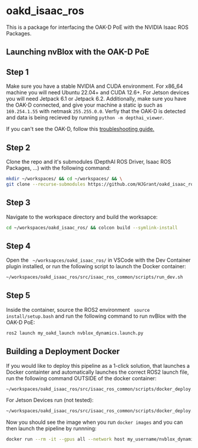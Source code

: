 # oakd_isaac_ros

This is a package for interfacing the OAK-D PoE with the NVIDIA Isaac ROS Packages. 

## Launching nvBlox with the OAK-D PoE
## Step 1
Make sure you have a stable NVIDIA and CUDA environment. For x86_64 machine you will need Ubuntu 22.04+ and CUDA 12.6+. For Jetson devices you will need Jetpack 6.1 or Jetpack 6.2. 
Additionally, make sure you have the OAK-D connected, and give your machine a static ip such as ` 169.254.1.55 ` with netmask ` 255.255.0.0 `. Verfiy that the OAK-D is detected and data is being 
recieved by running ` python -m depthai_viewer `. 

If you can't see the OAK-D, follow this [troubleshooting guide.](https://docs.luxonis.com/hardware/platform/deploy/poe-deployment-guide#connected-to-the-same-lan-via-2-interfaces-wifi-ethernet)

## Step 2
Clone the repo and it's submodules (DepthAI ROS Driver, Isaac ROS Packages, ...) with the following command: 

```bash
mkdir ~/workspaces/ && cd ~/workspaces/ && \
git clone --recurse-submodules https://github.com/HJGrant/oakd_isaac_ros.git
```

## Step 3
Navigate to the workspace directory and build the worksapce: 

```bash
cd ~/workspaces/oakd_isaac_ros/ && colcon build --symlink-install
```

## Step 4
Open the ` ~/worksapces/oakd_isaac_ros/` in VSCode with the Dev Container plugin installed, or run the following script to launch the Docker container:

```bash
~/workspaces/oakd_isaac_ros/src/isaac_ros_common/scripts/run_dev.sh
```

## Step 5
Inside the container, source the ROS2 environment ` source install/setup.bash` and run the following command to run nvBlox with the OAK-D PoE:

```bash
ros2 launch my_oakd_launch nvblox_dynamics.launch.py
```

## Building a Deployment Docker
If you would like to deploy this pipeline as a 1-click solution, that launches a Docker containter and automatically launches the correct ROS2 launch file, run the following command OUTSIDE of the docker container: 

```bash
~/workspaces/oakd_isaac_ros/src/isaac_ros_common/scripts/docker_deploy.sh --base_image_key "x86_64.ros2_humble.oakd" --ros_ws ~/workspaces/isaac_ros-dev --launch_package "my_oakd_launch" --launch_file "nvblox_dynamics.launch.py" -n "my_username/nvblox_dynamics_oakd" 
```

For Jetson Devices run (not tested):

```bash
~/workspaces/oakd_isaac_ros/src/isaac_ros_common/scripts/docker_deploy.sh --base_image_key "aarch64.ros2_humble.oakd" --ros_ws ~/workspaces/isaac_ros-dev --launch_package "my_oakd_launch" --launch_file "nvblox_dynamics.launch.py" -n "my_username/nvblox_dynamics_oakd_jetson_aarch64" 
```
Now you should see the image when you run `docker images` and you can then launch the pipeline by runnning: 

```bash
docker run --rm -it --gpus all --network host my_username/nvblox_dynamics_oakd 
```

